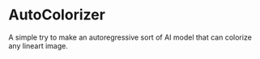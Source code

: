 # AutoColorizer
A simple try to make an autoregressive sort of AI model that can colorize any lineart image.
